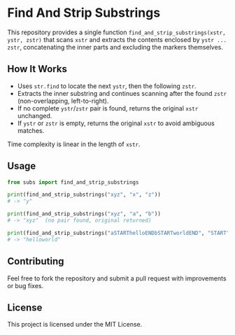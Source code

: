 # Find And Strip Substrings

This repository provides a single function `find_and_strip_substrings(xstr, ystr, zstr)` that scans `xstr` and extracts the contents enclosed by `ystr ... zstr`, concatenating the inner parts and excluding the markers themselves.

## How It Works

- Uses `str.find` to locate the next `ystr`, then the following `zstr`.
- Extracts the inner substring and continues scanning after the found `zstr` (non-overlapping, left-to-right).
- If no complete `ystr`/`zstr` pair is found, returns the original `xstr` unchanged.
- If `ystr` or `zstr` is empty, returns the original `xstr` to avoid ambiguous matches.

Time complexity is linear in the length of `xstr`.

## Usage

```python
from subs import find_and_strip_substrings

print(find_and_strip_substrings("xyz", "x", "z"))
# -> "y"

print(find_and_strip_substrings("xyz", "a", "b"))
# -> "xyz"  (no pair found, original returned)

print(find_and_strip_substrings("aSTARThelloENDbSTARTworldEND", "START", "END"))
# -> "helloworld"
```

## Contributing
Feel free to fork the repository and submit a pull request with improvements or bug fixes.

## License
This project is licensed under the MIT License.
